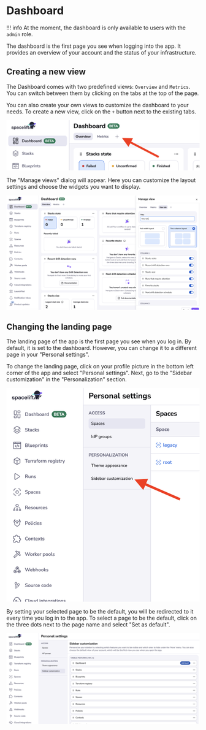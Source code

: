 # Dashboard

!!! info
    At the moment, the dashboard is only available to users with the `admin` role.

The dashboard is the first page you see when logging into the app. It provides an overview of your account and the
status of your infrastructure.

## Creating a new view

The Dashboard comes with two predefined views: `Overview` and `Metrics`. You can switch between them by clicking on the
tabs at the top of the page.

You can also create your own views to customize the dashboard to your needs. To create a new view, click on the `+`
button next to the existing tabs.

![](../assets/screenshots/dashboard_adding_views.png)

The "Manage views" dialog will appear. Here you can customize the layout settings and choose the widgets you want to display.

![](../assets/screenshots/dashboard_manage_views.png)

## Changing the landing page

The landing page of the app is the first page you see when you log in. By default, it is set to the dashboard. However,
you can change it to a different page in your "Personal settings".

To change the landing page, click on your profile picture in the bottom left corner of the app and select "Personal
settings". Next, go to the "Sidebar customization" in the "Personalization" section.

![](../assets/screenshots/dashboard_landing_page.png)

By setting your selected page to be the default, you will be redirected to it every time you log in to the app. To
select a page to be the default, click on the three dots next to the page name and select "Set as default".

![](../assets/screenshots/dashboard_default_page.png)
